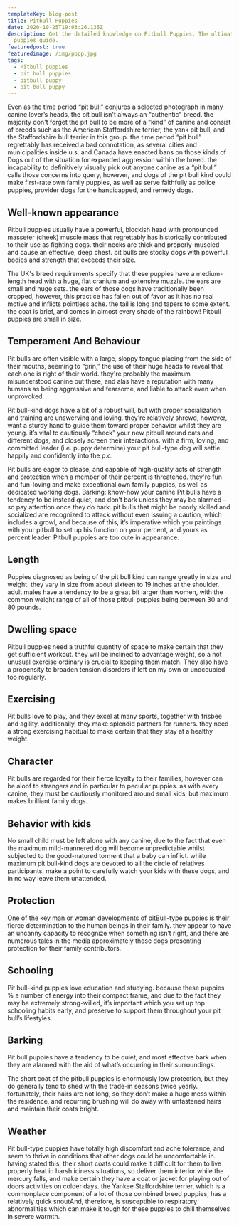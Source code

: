 ```yaml
---
templateKey: blog-post
title: Pitbull Puppies
date: 2020-10-25T19:03:26.135Z
description: Get the detailed knowledge on Pitbull Puppies. The ultimate Pitbull
  puppies guide.
featuredpost: true
featuredimage: /img/pppp.jpg
tags:
  - Pitbull puppies
  - pit bull puppies
  - pitbull puppy
  - pit bull puppy
---
```

Even as the time period “pit bull” conjures a selected photograph in many canine lover’s heads, the pit bull isn't always an "authentic" breed. the majority don't forget the pit bull to be more of a “kind” of canine and consist of breeds such as the American Staffordshire terrier, the yank pit bull, and the Staffordshire bull terrier in this group. the time period “pit bull” regrettably has received a bad connotation, as several cities and municipalities inside u.s. and Canada have enacted bans on those kinds of Dogs out of the situation for expanded aggression within the breed. the incapability to definitively visually pick out anyone canine as a “pit bull” calls those concerns into query, however, and dogs of the pit bull kind could make first-rate own family puppies, as well as serve faithfully as police puppies, provider dogs for the handicapped, and remedy dogs.

## Well-known appearance

Pitbull puppies usually have a powerful, blockish head with pronounced masseter (cheek) muscle mass that regrettably has historically contributed to their use as fighting dogs. their necks are thick and properly-muscled and cause an effective, deep chest. pit bulls are stocky dogs with powerful bodies and strength that exceeds their size.

The UK's breed requirements specify that these puppies have a medium-length head with a huge, flat cranium and extensive muzzle. the ears are small and huge sets. the ears of those dogs have traditionally been cropped, however, this practice has fallen out of favor as it has no real motive and inflicts pointless ache. the tail is long and tapers to some extent. the coat is brief, and comes in almost every shade of the rainbow! Pitbull puppies are small in size.

## Temperament And Behaviour

Pit bulls are often visible with a large, sloppy tongue placing from the side of their mouths, seeming to “grin,” the use of their huge heads to reveal that each one is right of their world. they're probably the maximum misunderstood canine out there, and alas have a reputation with many humans as being aggressive and fearsome, and liable to attack even when unprovoked.

Pit bull-kind dogs have a bit of a robust will, but with proper socialization and training are unswerving and loving. they're relatively shrewd, however, want a sturdy hand to guide them toward proper behavior whilst they are young. it’s vital to cautiously “check” your new pitbull around cats and different dogs, and closely screen their interactions. with a firm, loving, and committed  leader (i.e. puppy determine) your pit bull-type dog will settle happily and confidently into the p.c.

Pit bulls are eager to please, and capable of high-quality acts of strength and protection when a member of their percent is threatened. they're fun and fun-loving and make exceptional own family puppies, as well as dedicated working dogs.
Barking: know-how your canine
Pit bulls have a tendency to be instead quiet, and don’t bark unless they may be alarmed – so pay attention once they do bark. pit bulls that might be poorly skilled and socialized are recognized to attack without even issuing a caution, which includes a growl, and because of this, it’s imperative which you paintings with your pitbull to set up his function on your percent, and yours as percent leader. Pitbull puppies are too cute in appearance.



## Length

Puppies diagnosed as being of the pit bull kind can range greatly in size and weight. they vary in size from about sixteen to 19 inches at the shoulder. adult males have a tendency to be a great bit larger than women, with the common weight range of all of those pitbull puppies being between 30 and 80 pounds.

## Dwelling space

Pitbull puppies need a truthful quantity of space to make certain that they get sufficient workout. they will be inclined to advantage weight, so a not unusual exercise ordinary is crucial to keeping them match. They also have a propensity to broaden tension disorders if left on my own or unoccupied too regularly.

## Exercising

Pit bulls love to play, and they excel at many sports, together with frisbee and agility. additionally, they make splendid partners for runners. they need a strong exercising habitual to make certain that they stay at a healthy weight.

## Character

Pit bulls are regarded for their fierce loyalty to their families, however can be aloof to strangers and in particular to peculiar puppies. as with every canine, they must be cautiously monitored around small kids, but maximum makes brilliant family dogs. 

## Behavior with kids

No small child must be left alone with any canine, due to the fact that even the maximum mild-mannered dog will become unpredictable whilst subjected to the good-natured torment that a baby can inflict. while maximum pit bull-kind dogs are devoted to all the circle of relatives participants, make a point to carefully watch your kids with these dogs, and in no way leave them unattended.

## Protection

One of the key man or woman developments of pitBull-type puppies is their fierce determination to the human beings in their family. they appear to have an uncanny capacity to recognize when something isn’t right, and there are numerous tales in the media approximately those dogs presenting protection for their family contributors.

## Schooling

Pit bull-kind puppies love education and studying. because these puppies % a number of energy into their compact frame, and due to the fact they may be extremely strong-willed, it’s important which you set up top schooling habits early, and preserve to support them throughout your pit bull’s lifestyles.

## Barking

Pit bull puppies have a tendency to be quiet, and most effective bark when they are alarmed with the aid of what’s occurring in their surroundings.

The short coat of the pitbull puppies is enormously low protection, but they do generally tend to shed with the trade-in seasons twice yearly. fortunately, their hairs are not long, so they don’t make a huge mess within the residence, and recurring brushing will do away with unfastened hairs and maintain their coats bright.

## Weather

Pit bull-type puppies have totally high discomfort and ache tolerance, and seem to thrive in conditions that other dogs could be uncomfortable in. having stated this, their short coats could make it difficult for them to live properly heat in harsh iciness situations, so deliver them interior while the mercury falls, and make certain they have a coat or jacket for playing out of doors activities on colder days. the Yankee Staffordshire terrier, which is a commonplace component of a lot of those combined breed puppies, has a relatively quick snoutAnd, therefore, is susceptible to respiratory abnormalities which can make it tough for these puppies to chill themselves in severe warmth.